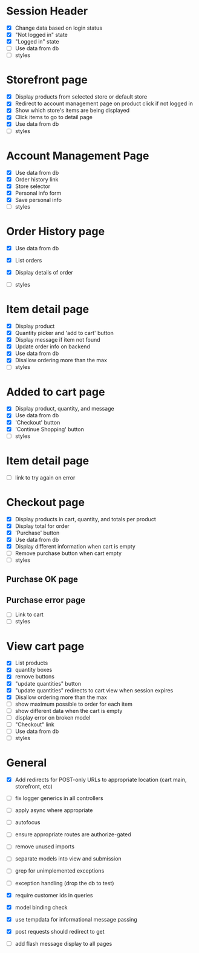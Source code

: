 # Session Header
- [X] Change data based on login status
- [X] "Not logged in" state
- [X] "Logged in" state
- [ ] Use data from db
- [ ] styles

# Storefront page
- [X] Display products from selected store or default store
- [X] Redirect to account management page on product click if not logged in
- [X] Show which store's items are being displayed
- [X] Click items to go to detail page
- [X] Use data from db
- [ ] styles

# Account Management Page
- [X] Use data from db
- [X] Order history link
- [X] Store selector
- [X] Personal info form
- [X] Save personal info
- [ ] styles

# Order History page
- [X] Use data from db
- [X] List orders
- [X] Display details of order
- [ ] styles


# Item detail page
- [X] Display product
- [X] Quantity picker and 'add to cart' button
- [X] Display message if item not found
- [X] Update order info on backend
- [X] Use data from db
- [X] Disallow ordering more than the max
- [ ] styles

# Added to cart page
- [X] Display product, quantity, and message
- [X] Use data from db
- [X] 'Checkout' button
- [X] 'Continue Shopping' button
- [ ] styles

# Item detail page
- [ ] link to try again on error

# Checkout page
- [X] Display products in cart, quantity, and totals per product
- [X] Display total for order
- [X] 'Purchase' button
- [X] Use data from db
- [X] Display different information when cart is empty
- [ ] Remove purchase button when cart empty
- [ ] styles

## Purchase OK page
## Purchase error page
- [ ] Link to cart
- [ ] styles

# View cart page
- [X] List products
- [X] quantity boxes
- [X] remove buttons
- [X] "update quantities" button
- [X] "update quantities" redirects to cart view when session expires
- [X] Disallow ordering more than the max
- [ ] show maximum possible to order for each item
- [ ] show different data when the cart is empty
- [ ] display error on broken model
- [ ] "Checkout" link
- [ ] Use data from db
- [ ] styles

# General
- [X] Add redirects for POST-only URLs to appropriate location (cart main, storefront, etc)
- [ ] fix logger generics in all controllers
- [ ] apply async where appropriate
- [ ] autofocus
- [ ] ensure appropriate routes are authorize-gated
- [ ] remove unused imports
- [ ] separate models into view and submission
- [ ] grep for unimplemented exceptions
- [ ] exception handling (drop the db to test)
- [X] require customer ids in queries
- [X] model binding check
- [X] use tempdata for informational message passing
- [X] post requests should redirect to get
- [ ] add flash message display to all pages

